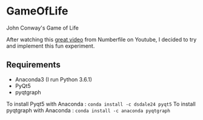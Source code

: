 # GameOfLife
John Conway's Game of Life

After watching this [great video](https://www.youtube.com/watch?v=E8kUJL04ELA) from Numberfile on Youtube, I decided to try and implement this fun experiment.

## Requirements
* Anaconda3 (I run Python 3.6.1)
* PyQt5
* pyqtgraph

To install Pyqt5 with Anaconda :
`conda install -c dsdale24 pyqt5` 
To install pyqtgraph with Anaconda :
`conda install -c anaconda pyqtgraph`
